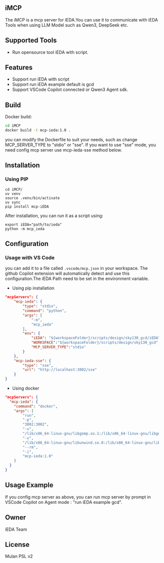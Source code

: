 ## iMCP
The iMCP is a mcp server for iEDA.You can use it to communicate with iEDA Tools when using LLM Model such as Qwen3, DeepSeek etc.

## Supported Tools
- Run opensource tool iEDA with script.

## Features
- Support run iEDA with script
- Support run iEDA example default is gcd
- Support VSCode Copilot connected or Qwen3 Agent sdk.

## Build

Docker build:

```bash
cd iMCP
docker build -t mcp-ieda:1.0 .
```
you can modify the Dockerfile to suit your needs, such as change MCP_SERVER_TYPE to "stdio" or "sse". If you want to use "sse" mode, you need config mcp server use mcp-ieda-sse method below.

## Installation

### Using PIP
```
cd iMCP/
uv venv
source .venv/bin/activate
uv sync
pip install mcp-iEDA
```

After installation, you can run it as a script using:

```
export iEDA="path/to/ieda"
python -m mcp_ieda
```

## Configuration
### Usage with VS Code
you can add it to a file called `.vscode/mcp.json` in your workspace. The github Copilot extension will automatically detect and use this configuration.The iEDA Path need to be set in the environment variable.

- Using pip installation

```json
"mcpServers": {
    "mcp-ieda": {
        "type": "stdio",
        "command": "python",
        "args": [
            "-m",
            "mcp_ieda"
        ],
        "env": {
            "iEDA": "${workspaceFolder}/scripts/design/sky130_gcd/iEDA",
            "WORKSPACE":"${workspaceFolder}/scripts/design/sky130_gcd",
            "MCP_SERVER_TYPE":"stdio"
        }
    },
    "mcp-ieda-sse": {
        "type": "sse",
        "url": "http://localhost:3002/sse"
    }
}
```


- Using docker

```json
"mcpServers": {
  "mcp-ieda": {
    "command": "docker",
    "args": [
        "run", 
        "-p", 
        "3002:3002",
        "-v",
        "/lib/x86_64-linux-gnu/libgomp.so.1:/lib/x86_64-linux-gnu/libgomp.so.1",
        "-v",
        "/lib/x86_64-linux-gnu/libunwind.so.8:/lib/x86_64-linux-gnu/libunwind.so.8",
        "--rm",
        "-i",
        "mcp-ieda:1.0"
    ]
  }
}
```


## Usage Example
If you config mcp server as above, you can run mcp server by prompt in VSCode Copilot on Agent mode : "run iEDA example gcd".

## Owner
iEDA Team

## License
Mulan PSL v2